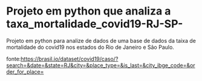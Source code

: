 # Projeto em python que analiza a taxa_mortalidade_covid19-RJ-SP-

Projeto em python para analize de dados de uma base de dados da taixa de mortalidade do covid19 nos estados do Rio de Janeiro e São Paulo.

fonte:https://brasil.io/dataset/covid19/caso/?search=&date=&state=RJ&city=&place_type=&is_last=&city_ibge_code=&order_for_place=
